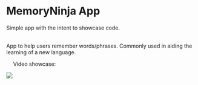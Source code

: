 # MemoryNinja App

Simple app with the intent to showcase code.

<br/>
App to help users remember words/phrases. Commonly used in aiding the learning of a new language.

<br/>

<img src="https://seeklogo.net/wp-content/uploads/2016/06/YouTube-icon.png" height="14"> Video showcase:

[![ ](https://img.youtube.com/vi/OuZbJBJLLwc/0.jpg)](https://youtu.be/OuZbJBJLLwc)
